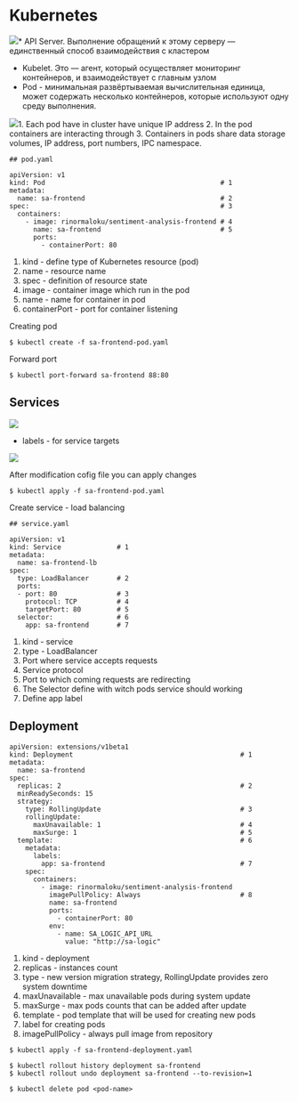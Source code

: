 # Kubernetes

![](https://habrastorage.org/getpro/habr/post\_images/735/b88/a2a/735b88a2a717e9c01bfc197f3c1b20fd.png)\* API Server. Выполнение обращений к этому серверу — единственный способ взаимодействия с кластером

* Kubelet. Это — агент, который осуществляет мониторинг контейнеров, и взаимодействует с главным узлом
* Pod - минимальная развёртываемая вычислительная единица, может содержать несколько контейнеров, которые используют одну среду выполнения.

![](https://habrastorage.org/getpro/habr/post\_images/4f6/2a4/bb1/4f62a4bb18bddccc49a9d224a4aa919d.png)1. Each pod have in cluster have unique IP address 2. In the pod containers are interacting through 3. Containers in pods share data storage volumes, IP address, port numbers, IPC namespace.

```
## pod.yaml

apiVersion: v1
kind: Pod                                            # 1
metadata:
  name: sa-frontend                                  # 2
spec:                                                # 3
  containers:
    - image: rinormaloku/sentiment-analysis-frontend # 4
      name: sa-frontend                              # 5
      ports:
        - containerPort: 80
```

1. kind - define type of Kubernetes resource (pod)
2. name - resource name
3. spec - definition of resource state
4. image - container image which run in the pod
5. name - name for container in pod
6. containerPort - port for container listening

Creating pod

```
$ kubectl create -f sa-frontend-pod.yaml
```

Forward port

```
$ kubectl port-forward sa-frontend 88:80
```

## **Services**

![](https://habrastorage.org/getpro/habr/post\_images/bbd/95f/bd8/bbd95fbd8562bed4a09ab4930a20f98d.png)

* labels - for service targets

![](https://habrastorage.org/getpro/habr/post\_images/bb9/fcf/f0c/bb9fcff0cded591f1a5ab8a0b825245a.png)

After modification cofig file you can apply changes

```
$ kubectl apply -f sa-frontend-pod.yaml
```

Create service - load balancing

```
## service.yaml

apiVersion: v1
kind: Service              # 1
metadata:
  name: sa-frontend-lb
spec:
  type: LoadBalancer       # 2
  ports:
  - port: 80               # 3
    protocol: TCP          # 4
    targetPort: 80         # 5
  selector:                # 6
    app: sa-frontend       # 7
```

1. kind - service
2. type - LoadBalancer
3. Port where service accepts requests
4. Service protocol
5. Port to which coming requests are redirecting
6. The Selector define with witch pods service should working
7. Define app label

## Deployment

```
apiVersion: extensions/v1beta1
kind: Deployment                                          # 1
metadata:
  name: sa-frontend
spec:
  replicas: 2                                             # 2
  minReadySeconds: 15
  strategy:
    type: RollingUpdate                                   # 3
    rollingUpdate: 
      maxUnavailable: 1                                   # 4
      maxSurge: 1                                         # 5
  template:                                               # 6
    metadata:
      labels:
        app: sa-frontend                                  # 7
    spec:
      containers:
        - image: rinormaloku/sentiment-analysis-frontend
          imagePullPolicy: Always                         # 8
          name: sa-frontend
          ports:
            - containerPort: 80
          env:
            - name: SA_LOGIC_API_URL
              value: "http://sa-logic"
```

1. kind - deployment
2. replicas - instances count
3. type - new version migration strategy, RollingUpdate provides zero system downtime
4. maxUnavailable - max unavailable pods during system update
5. maxSurge - max pods counts that can be added after update
6. template - pod template that will be used for creating new pods
7. label for creating pods
8. imagePullPolicy - always pull image from repository

```
$ kubectl apply -f sa-frontend-deployment.yaml

$ kubectl rollout history deployment sa-frontend
$ kubectl rollout undo deployment sa-frontend --to-revision=1
```

```
$ kubectl delete pod <pod-name>
```

